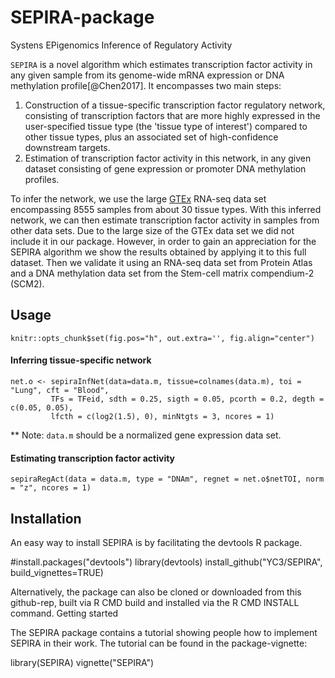# SEPIRA-package
Systens EPigenomics Inference of Regulatory Activity

`SEPIRA` is a novel algorithm which estimates transcription factor activity in any given sample from its genome-wide mRNA expression or DNA methylation profile[@Chen2017]. It encompasses two main steps:

1. Construction of a tissue-specific transcription factor regulatory network, consisting of transcription factors that are more highly expressed in the user-specified tissue type (the 'tissue type of interest') compared to other tissue types, plus an associated set of high-confidence downstream targets.
2. Estimation of transcription factor activity in this network, in any given dataset consisting of gene expression or promoter DNA methylation profiles.

To infer the network, we use the large [GTEx](https://www.gtexportal.org/home/) RNA-seq data set encompassing 8555 samples from about 30 tissue types. With this inferred network, we can then estimate transcription factor activity in samples from other data sets. Due to the large size of the GTEx data set we did not include it in our package. However, in order to gain an appreciation for the SEPIRA algorithm we show the results obtained by applying it to this full dataset. Then we validate it using an RNA-seq data set from Protein Atlas and a DNA methylation data set from the Stem-cell matrix compendium-2 (SCM2).

## Usage
```{r echo=FALSE}
knitr::opts_chunk$set(fig.pos="h", out.extra='', fig.align="center")
```

#### Inferring tissue-specific network

```{r eval=FALSE}
net.o <- sepiraInfNet(data=data.m, tissue=colnames(data.m), toi = "Lung", cft = "Blood",
         TFs = TFeid, sdth = 0.25, sigth = 0.05, pcorth = 0.2, degth = c(0.05, 0.05),
         lfcth = c(log2(1.5), 0), minNtgts = 3, ncores = 1)
```
** Note: `data.m` should be a normalized gene expression data set.

#### Estimating transcription factor activity
```{r eval=FALSE}
sepiraRegAct(data = data.m, type = "DNAm", regnet = net.o$netTOI, norm = "z", ncores = 1)
```

## Installation

An easy way to install SEPIRA is by facilitating the devtools R package.

#install.packages("devtools")
library(devtools)
install_github("YC3/SEPIRA", build_vignettes=TRUE)

Alternatively, the package can also be cloned or downloaded from this github-rep, built via R CMD build and installed via the R CMD INSTALL command.
Getting started

The SEPIRA package contains a tutorial showing people how to implement SEPIRA in their work. The tutorial can be found in the package-vignette:

library(SEPIRA)
vignette("SEPIRA")

